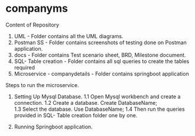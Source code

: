 # companyms

Content of Repository
1. UML -                            Folder contains all the UML diagrams.
2. Postman SS -                     Folder contains screenshots of testing done on Postman application.
3. docs -                           Folder contains Test scenario sheet, BRD, Milestone document.
4. SQL- Table creation -            Folder contains all sql queries to create the tables required
5. Microservice - companydetails -  Folder contains springboot application 



Steps to run the microservice.
1. Setting Up Mysql Database.
1.1 Open Mysql workbench and create a connection.
1.2 Create a database. 
    Create DatabaseName;  
1.3 Select the database.
    Use DatabaseName;
1.4 Then run the queries provided in SQL- Table creation folder one by one.
  
2. Running Springboot application.
  
